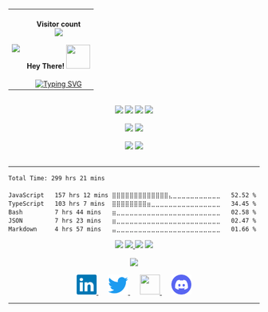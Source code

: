 <!-- 👋 Intro Section -->
<div align="center">
  <table>
    <tr>
      <td valign="middle" align="center">
        <img src="https://media.giphy.com/media/v1.Y2lkPTc5MGI3NjExcnFydmJic3NjNXI4ZHl5MGRreXlzbHlqZDd4aWJ2MWQxbXRlMzVpNiZlcD12MV9naWZzX3NlYXJjaCZjdD1n/xCCqt6qDewWf6zriPX/giphy.gif" height="300" />
      </td>
      <td valign="middle" align="center">
        <h4>
        <p>
          Visitor count<br />
          <img src="https://views.igorkowalczyk.dev/api/badge/0xGajendra?labelColor=gray&color=gray" />
        </p>
          Hey There!
          <img src="https://raw.githubusercontent.com/Tarikul-Islam-Anik/Animated-Fluent-Emojis/master/Emojis/Hand%20gestures/Waving%20Hand%20Light%20Skin%20Tone.png" width="48" height="48" />
        </h4>
        <a href="https://git.io/typing-svg">
          <img src="https://readme-typing-svg.herokuapp.com?font=&weight=600&size=40&pause=1000&color=F7F7F7&center=true&vCenter=true&width=435&lines=I'm+Gajendra" alt="Typing SVG" />
        </a>
      </td>
    </tr>
  </table>
</div>

<br />

<!-- 👨‍💻 Taglines -->
<div align="center">
  <img src="https://readme-typing-svg.herokuapp.com?font=Darker+Grotesque&weight=600&size=80&duration=1300&pause=1300&color=03FF0BFF&center=true&vCenter=true&&width=600&height=100&lines=I+Design+Websites;I+Develop+Websites;I+Deploy+Websites" />

  <img src="https://readme-typing-svg.herokuapp.com?font=Darker+Grotesque&weight=600&size=30&duration=1000&pause=6000&color=03FF0BFF&center=true&vCenter=true&multiline=true&width=1000&height=50&lines=CSE+undergrad+focused+on+MERN+stack+development" />

  <img src="https://readme-typing-svg.herokuapp.com?font=Darker+Grotesque&weight=600&size=30&duration=2000&pause=5000&color=03FF0B&center=true&vCenter=true&multiline=true&width=1000&lines=Building+sleek+web+apps+with+real-world+impact" />

  <img src="https://readme-typing-svg.herokuapp.com?font=Darker+Grotesque&weight=600&size=30&duration=3000&pause=4000&color=03FF0B&center=true&vCenter=true&multiline=true&width=1000&lines=Always+learning%2C+always+shipping" />
</div>

<br />

<!-- 🛠️ Skills -->
<div align="center">
  <img src="https://readme-typing-svg.herokuapp.com?font=Darker+Grotesque&size=100&duration=3000&pause=5000&color=03FF0B&center=true&vCenter=true&multiline=true&width=1000&height=140&lines=skills" />

  <a href="https://skillicons.dev">
    <img src="https://skillicons.dev/icons?i=c,cpp,html,css,js,mongodb,express,nodejs,npm,react,tailwind,figma&perline=4" />
  </a>
</div>

<br />

<!-- 🧰 Tools -->
<div align="center">
  <img src="https://readme-typing-svg.herokuapp.com?font=Darker+Grotesque&size=100&duration=3000&pause=5000&color=03FF0B&center=true&vCenter=true&multiline=true&width=1000&height=140&lines=tools" />

  <a href="https://skillicons.dev">
    <img src="https://skillicons.dev/icons?i=appwrite,git,github,postman,vercel,vscode,bash&perline=4" />
  </a>
</div>

<br />

<hr/>

<!--START_SECTION:waka-->

```txt
Total Time: 299 hrs 21 mins

JavaScript   157 hrs 12 mins ⣿⣿⣿⣿⣿⣿⣿⣿⣿⣿⣿⣿⣿⣄⣀⣀⣀⣀⣀⣀⣀⣀⣀⣀⣀   52.52 %
TypeScript   103 hrs 7 mins  ⣿⣿⣿⣿⣿⣿⣿⣿⣶⣀⣀⣀⣀⣀⣀⣀⣀⣀⣀⣀⣀⣀⣀⣀⣀   34.45 %
Bash         7 hrs 44 mins   ⣶⣀⣀⣀⣀⣀⣀⣀⣀⣀⣀⣀⣀⣀⣀⣀⣀⣀⣀⣀⣀⣀⣀⣀⣀   02.58 %
JSON         7 hrs 23 mins   ⣶⣀⣀⣀⣀⣀⣀⣀⣀⣀⣀⣀⣀⣀⣀⣀⣀⣀⣀⣀⣀⣀⣀⣀⣀   02.47 %
Markdown     4 hrs 57 mins   ⣤⣀⣀⣀⣀⣀⣀⣀⣀⣀⣀⣀⣀⣀⣀⣀⣀⣀⣀⣀⣀⣀⣀⣀⣀   01.66 %
```

<!--END_SECTION:waka-->

<!-- 📊 GitHub Stats -->
<div align="center">
  <img src="https://readme-typing-svg.herokuapp.com?font=Darker+Grotesque&size=100&duration=1000&pause=5000&color=03FF0B&center=true&vCenter=true&multiline=true&width=1000&height=140&lines=GitHub+Stats" />

  <a href="https://github.com/ashutosh00710/github-readme-activity-graph">
    <img src="https://github-readme-activity-graph.vercel.app/graph?username=0xGajendra&custom_title=Gajendra's%20Code%20Drops%20/%20Contributions&hide_border=true&theme=github-compact" />
  </a>

  <img src="https://github-readme-stats.vercel.app/api?username=0xGajendra&show_icons=true&theme=chartreuse-dark" />
  <img src="https://github-readme-stats.vercel.app/api/top-langs/?username=0xGajendra&layout=compact&theme=chartreuse-dark" />
</div>

<br />



<!-- 🔗 Socials -->
<div align="center">
  <img src="https://readme-typing-svg.herokuapp.com?font=Darker+Grotesque&size=100&duration=1000&pause=5000&color=03FF0B&center=true&vCenter=true&multiline=true&width=1000&height=150&lines=Socials" />

  <p align="center">
  <a href="https://linkedin.com/in/gajendra-li" target="_blank">
    <img src="https://raw.githubusercontent.com/CLorant/readme-social-icons/main/large/filled/linkedin.svg" width="40" height="40" />
  </a>
  &nbsp;&nbsp;&nbsp;&nbsp;
  <a href="https://x.com/" target="_blank">
    <img src="https://raw.githubusercontent.com/CLorant/readme-social-icons/main/large/filled/twitter.svg" width="40" height="40" />
  </a>
  &nbsp;&nbsp;&nbsp;&nbsp;
  <a href="mailto:gajendrapawar69@gmail.com" target="_blank">
    <img src="https://img.icons8.com/?size=100&id=P7UIlhbpWzZm&format=png&color=000000" width="40" height="40" />
  </a>
  &nbsp;&nbsp;&nbsp;&nbsp;
  <a href="https://discord.com/users/650627133076668421" target="_blank">
    <img src="https://raw.githubusercontent.com/CLorant/readme-social-icons/main/large/filled/discord.svg" width="40" height="40" />
  </a>
</p>


</div>

<hr/>
